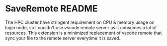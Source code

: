 # SaveRemote README

The HPC cluster have stringent requirement on CPU & memory usage on login node, so I couldn't use vscode remote server as it consumes a lot of resources.
This extension is a minimized replacement of vscode remote that sync your file to the remote server everytime it is saved.
